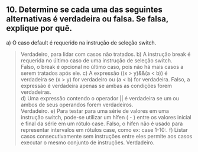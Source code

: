 ## 10. Determine se cada uma das seguintes alternativas é verdadeira ou falsa. Se falsa, explique por quê.

a) O caso default é requerido na instrução de seleção switch.  
> Verdadeiro, para lidar com casos não tratados.
b) A instrução break é requerida no último caso de uma instrução de seleção switch.  
> Falso, o break é opcional no último caso, pois não há mais casos a serem tratados após ele.
c) A expressão ((x > y)&&(a < b)) é verdadeira se (x > y) for verdadeiro ou (a < b) for verdadeira.
> Falso, a expressão é verdadeira apenas se ambas as condições forem verdadeiras.  
d) Uma expressão contendo o operador || é verdadeira se um ou ambos de seus operandos forem verdadeiros.  
> Verdadeiro.
e) Para testar para uma série de valores em uma instrução switch, pode-se utilizar um hífen ( - ) entre os valores inicial e final da série em um rótulo case.
> Falso, o hífen não é usado para representar intervalos em rótulos case, como ex: case 1-10:.
f) Listar casos consecutivamente sem instruções entre eles permite aos casos executar o mesmo conjunto de instruções.
> Verdadeiro.
